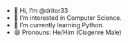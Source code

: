 - 👋 Hi, I’m @dritor33
- 👀 I’m interested in Computer Science.
- 🌱 I’m currently learning Python.
- 😄 Pronouns: He/Him (Cisgenre Male)

<!---
dritor33/dritor33 is a ✨ special ✨ repository because its `README.md` (this file) appears on your GitHub profile.
You can click the Preview link to take a look at your changes.
--->
